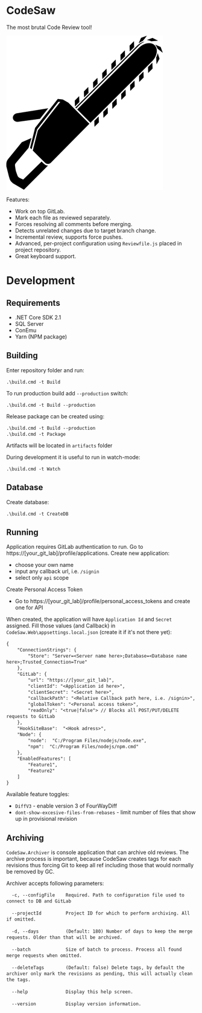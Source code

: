 # CodeSaw

The most brutal Code Review tool!

![CodeSaw](CodeSaw.Web/frontend/assets/logo.svg)

Features:
 - Work on top GitLab.
 - Mark each file as reviewed separately.
 - Forces resolving all comments before merging.
 - Detects unrelated changes due to target branch change. 
 - Incremental review, supports force pushes.
 - Advanced, per-project configuration using `Reviewfile.js` placed in project repository.
 - Great keyboard support.

# Development
## Requirements
* .NET Core SDK 2.1
* SQL Server
* ConEmu
* Yarn (NPM package)

## Building
Enter repository folder and run:

    .\build.cmd -t Build

To run production build add `--production` switch:

    .\build.cmd -t Build --production

Release package can be created using:

    .\build.cmd -t Build --production
    .\build.cmd -t Package

Artifacts will be located in `artifacts` folder

During development it is useful to run in watch-mode:

    .\build.cmd -t Watch
    
## Database
Create database:

    .\build.cmd -t CreateDB

## Running

Application requires GitLab authentication to run. Go to https://[your_git_lab]/profile/applications. Create new application:
 - choose your own name
 - input any callback url, i.e. `/signin`
 - select only `api` scope
  
 Create Personal Access Token
 - Go to https://[your_git_lab]/profile/personal_access_tokens and create one for API

When created, the application will have `Application Id` and `Secret` assigned. Fill those values (and Callback) in `CodeSaw.Web\appsettings.local.json` (create it if it's not there yet):

    {
        "ConnectionStrings": {
            "Store": "Server=<Server name here>;Database=<Database name here>;Trusted_Connection=True"
        },
        "GitLab": {
            "url": "https://[your_git_lab]",
            "clientId": "<Application id here>",
            "clientSecret": "<Secret here>",
            "callbackPath": "<Relative Callback path here, i.e. /signin>",
            "globalToken": "<Personal access token>",
            "readOnly": "<true|false"> // Blocks all POST/PUT/DELETE requests to GitLab
        },
        "HookSiteBase":  "<Hook adress>",
        "Node": {
            "node":  "C:/Program Files/nodejs/node.exe",
            "npm":  "C:/Program Files/nodejs/npm.cmd"
        },
        "EnabledFeatures": [
            "Feature1",
            "Feature2"
        ]
    }

Available feature toggles:
* `DiffV3` - enable version 3 of FourWayDiff
* `dont-show-excesive-files-from-rebases` - limit number of files that show up in provisional revision


## Archiving

`CodeSaw.Archiver` is console application that can archive old reviews. The archive process is important, because CodeSaw creates tags for each revisions thus forcing Git to keep all ref including those that would normally be removed by GC. 


Archiver accepts following parameters: 
```
  -c, --configFile    Required. Path to configuration file used to connect to DB and GitLab

  --projectId         Project ID for which to perform archiving. All if omitted.

  -d, --days          (Default: 180) Number of days to keep the merge requests. Older than that will be archived.

  --batch             Size of batch to process. Process all found merge requests when omitted.

  --deleteTags        (Default: false) Delete tags, by default the archiver only mark the revisions as pending, this will actually clean the tags.

  --help              Display this help screen.

  --version           Display version information.
  ```